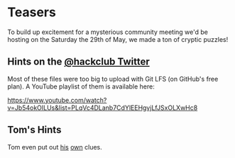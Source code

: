 # Teasers

To build up excitement for a mysterious community meeting we'd be hosting on the Saturday the 29th of May, we made a ton of cryptic puzzles!

## Hints on the [@hackclub Twitter](https://twitter.com/hackclub/status/1396881237113966594)

Most of these files were too big to upload with Git LFS (on GitHub's free plan). A YouTube playlist of them is available here:

https://www.youtube.com/watch?v=Jb54okOILUs&list=PLqVc4DLanb7CdYlEEHgvjLfJSxOLXwHc8

## Tom's Hints

Tom even put out [his](https://twitter.com/mojombo/status/1398055532938727427) [own](https://twitter.com/mojombo/status/1398391830761246723) clues.